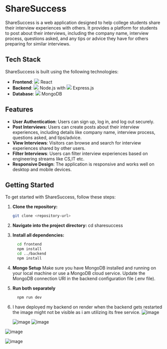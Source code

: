 # ShareSuccess

ShareSuccess is a web application designed to help college students share their interview experiences with others. It provides a platform for students to post about their interviews, including the company name, interview process, questions asked, and any tips or advice they have for others preparing for similar interviews.

## Tech Stack

ShareSuccess is built using the following technologies:

- **Frontend**: <img src="https://img.icons8.com/color/48/000000/react-native.png"/> React
- **Backend**: <img src="https://img.icons8.com/color/48/000000/nodejs.png"/> Node.js with <img src="https://img.icons8.com/color/48/000000/express.png"/> Express.js
- **Database**: <img src="https://img.icons8.com/color/48/000000/mongodb.png"/> MongoDB

## Features

- **User Authentication**: Users can sign up, log in, and log out securely.
- **Post Interviews**: Users can create posts about their interview experiences, including details like company name, interview process, questions asked, and tips/advice.
- **View Interviews**: Visitors can browse and search for interview experiences shared by other users.
- **Filter Interviews**: Users can filter interview experiences based on engineering streams like CS,IT etc.
- **Responsive Design**: The application is responsive and works well on desktop and mobile devices.

## Getting Started

To get started with ShareSuccess, follow these steps:

1. **Clone the repository:**
   ```bash
   git clone <repository-url>
2. **Navigate into the project directory:**
     cd sharesuccess
3. **Install all dependencies:**
   ```bash
     cd frontend
     npm install
     cd ../backend
     npm install
5. **Mongo Setup**
     Make sure you have MongoDB installed and running on your local machine or use a MongoDB cloud service.
     Update the MongoDB connection URI in the backend configuration file (.env file).
6.  **Run both separately**
    ```bash
      npm run dev
7. I have deployed my backend on render when the backend gets restarted the image might not be visible as i am utilizing its free service.
   ![image](https://github.com/Mangesh307/ShareSuccess/assets/111684165/c548de35-fd8d-4182-8fb2-18e1ad062146)

   ![image](https://github.com/Mangesh307/ShareSuccess/assets/111684165/241f957c-d5bc-4d27-9db4-a07cb74dc850)
   ![image](https://github.com/Mangesh307/ShareSuccess/assets/111684165/f23ef3c1-15bf-4d6c-a0c2-4c3ebab0267d)

![image](https://github.com/Mangesh307/ShareSuccess/assets/111684165/154cd547-6c73-40bb-915e-dcc6f29b4b7e)

   ![image](https://github.com/Mangesh307/ShareSuccess/assets/111684165/cb999dbd-5328-4bd8-8d6b-e16f94037d22)

   

